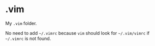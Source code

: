# .vim

My `.vim` folder.

No need to add `~/.vimrc` because `vim` should look for `~/.vim/vimrc` if `~/.vimrc` is not found.
